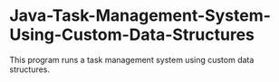 # Java-Task-Management-System-Using-Custom-Data-Structures
This program runs a task management system using custom data structures.
